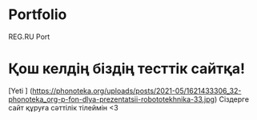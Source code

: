# Portfolio
REG.RU Port
# Қош келдің біздің тесттік сайтқа!
[Yeti ] (https://phonoteka.org/uploads/posts/2021-05/1621433306_32-phonoteka_org-p-fon-dlya-prezentatsii-robototekhnika-33.jpg)
Сіздерге сайт құруға сәттілік тілеймін <3
